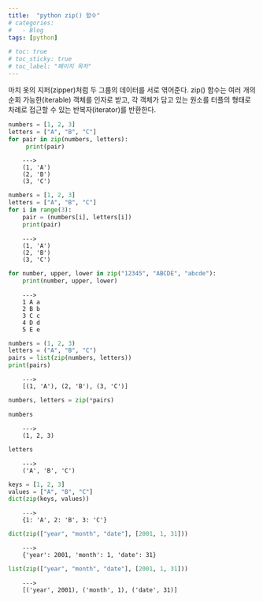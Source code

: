 ```yaml
---
title:  "python zip() 함수"
# categories:
#   - Blog
tags: [python]

# toc: true
# toc_sticky: true
# toc_label: "페이지 목차"
---
```


마치 옷의 지퍼(zipper)처럼 두 그룹의 데이터를 서로 엮어준다. zip() 함수는 여러 개의 순회 가능한(iterable) 객체를 인자로 받고, 각 객체가 담고 있는 원소를 터플의 형태로 차례로 접근할 수 있는 반복자(iterator)를 반환한다.


```python
numbers = [1, 2, 3]
letters = ["A", "B", "C"]
for pair in zip(numbers, letters):
     print(pair)
```
        --->
        (1, 'A')
        (2, 'B')
        (3, 'C')
    


```python
numbers = [1, 2, 3]
letters = ["A", "B", "C"]
for i in range(3):
    pair = (numbers[i], letters[i])
    print(pair)
```

        --->
        (1, 'A')
        (2, 'B')
        (3, 'C')
    


```python
for number, upper, lower in zip("12345", "ABCDE", "abcde"):
    print(number, upper, lower)
```

        --->
        1 A a
        2 B b
        3 C c
        4 D d
        5 E e
    


```python
numbers = (1, 2, 3)
letters = ("A", "B", "C")
pairs = list(zip(numbers, letters))
print(pairs)
```

        --->
        [(1, 'A'), (2, 'B'), (3, 'C')]
    


```python
numbers, letters = zip(*pairs)
```


```python
numbers
```




        --->
        (1, 2, 3)




```python
letters
```




        --->
        ('A', 'B', 'C')




```python
keys = [1, 2, 3]
values = ["A", "B", "C"]
dict(zip(keys, values))
```




        --->
        {1: 'A', 2: 'B', 3: 'C'}




```python
dict(zip(["year", "month", "date"], [2001, 1, 31]))
```




        --->
        {'year': 2001, 'month': 1, 'date': 31}




```python
list(zip(["year", "month", "date"], [2001, 1, 31]))
```




        --->
        [('year', 2001), ('month', 1), ('date', 31)]


